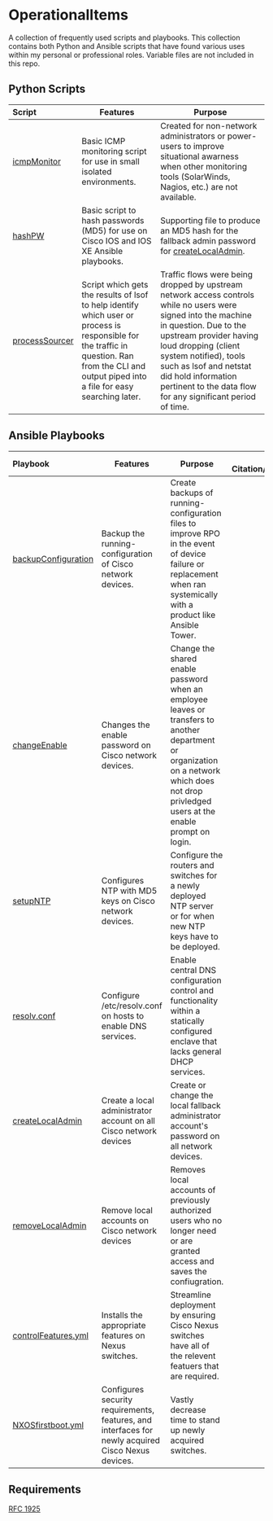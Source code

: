 # OperationalItems
A collection of frequently used scripts and playbooks. This collection contains both Python and Ansible scripts that have found various uses within my personal or professional roles. Variable files are not included in this repo.

## Python Scripts

Script              | Features | Purpose
:-------------         | ------------- | -------------
[icmpMonitor](https://github.com/NetworkNick-io/Operations/tree/main/ICMPmonitor) |  Basic ICMP monitoring script for use in small isolated environments. | Created for non-network administrators or power-users to improve situational awarness when other monitoring tools (SolarWinds, Nagios, etc.) are not available.
[hashPW](https://github.com/NetworkNick-US/Operations/blob/main/hashPW.py) | Basic script to hash passwords (MD5) for use on Cisco IOS and IOS XE Ansible playbooks. | Supporting file to produce an MD5 hash for the fallback admin password for [createLocalAdmin](https://github.com/NetworkNick-US/Operations/blob/main/createAdmin.yml).
[processSourcer](https://github.com/NetworkNick-US/Operations/blob/main/rogueTCP.py) | Script which gets the results of lsof to help identify which user or process is responsible for the traffic in question. Ran from the CLI and output piped into a file for easy searching later. | Traffic flows were being dropped by upstream network access controls while no users were signed into the machine in question. Due to the upstream provider having loud dropping (client system notified), tools such as lsof and netstat did hold information pertinent to the data flow for any significant period of time.


## Ansible Playbooks
| Playbook              | Features | Purpose | External Citation/Collaboration |
:-------------         | ------------- | ------------- | -------------:
| [backupConfiguration](https://github.com/NetworkNick-io/Operations/blob/main/backupConfig.yml) |  Backup the running-configuration of Cisco network devices. | Create backups of running-configuration files to improve RPO in the event of device failure or replacement when ran systemically with a product like Ansible Tower. | - |
| [changeEnable](https://github.com/NetworkNick-io/Operations/blob/main/changeEnable.yml) | Changes the enable password on Cisco network devices. | Change the shared enable password when an employee leaves or transfers to another department or organization on a network which does not drop privledged users at the enable prompt on login. | - |
| [setupNTP](https://github.com/NetworkNick-io/Operations/blob/main/setupNTP.yml) | Configures NTP with MD5 keys on Cisco network devices. | Configure the routers and switches for a newly deployed NTP server or for when new NTP keys have to be deployed. | - |
| [resolv.conf](https://github.com/NetworkNick-io/Operations/blob/main/resolvCONF.yml) | Configure /etc/resolv.conf on hosts to enable DNS services. | Enable central DNS configuration control and functionality within a statically configured enclave that lacks general DHCP services. | [cdschr1](https://github.com/cdschr1) |
| [createLocalAdmin](https://github.com/NetworkNick-US/Operations/blob/main/createAdmin.yml) | Create a local administrator account on all Cisco network devices | Create or change the local fallback administrator account's password on all network devices. | - |
| [removeLocalAdmin](https://github.com/NetworkNick-US/Operations/blob/main/removeLocalAdmin.yml) | Remove local accounts on Cisco network devices | Removes local accounts of previously authorized users who no longer need or are granted access and saves the confiugration. | - |
|[controlFeatures.yml](https://github.com/NetworkNick-US/LearningAnsible/blob/main/playbooks/controlFeatures.yml) | Installs the appropriate features on Nexus switches. | Streamline deployment by ensuring Cisco Nexus switches have all of the relevent featuers that are required. | - |
| [NXOSfirstboot.yml](https://github.com/NetworkNick-US/Operations/blob/main/nxosFirstBoot.yml) | Configures security requirements, features, and interfaces for newly acquired Cisco Nexus devices. | Vastly decrease time to stand up newly acquired switches. | - |

## Requirements
[RFC 1925](https://datatracker.ietf.org/doc/html/rfc1925)
